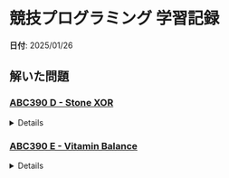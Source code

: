 # 競技プログラミング 学習記録

**日付**: 2025/01/26

## 解いた問題

### [ABC390 D - Stone XOR](https://atcoder.jp/contests/abc383/tasks/abc383_xorbag)

<details>

- **難易度**: Diff 1400

#### 1. 概要

- **問題文**:
  袋 1, 袋 2, ..., 袋 N と番号づけられた N 個の袋があります。
  袋 i (1≤i≤N) には Ai 個の石が入っています。
  
  高橋君は次の操作を好きなだけ（0 回でも良い）繰り返すことができます：
  - 2 つの袋 A, B を選び、袋 A に入っている石を **すべて** 袋 B に入れる。
  
  操作を繰り返した後の状態における次の値としてあり得るものが何個あるか求めてください：
  - 袋 i に入っている石の個数を Bi として、B1 ⊕ B2 ⊕ ⋯ ⊕ BN の値。
  
  **ただし、⊕ は排他的論理和（XOR）を表します**。
  
#### 2. 制約

- 2 ≤ N ≤ 12
- 1 ≤ Ai ≤ 10^17
- 入力はすべて整数。

#### 3. 解法の概要

- **アプローチ**:
  1. k個以下のグループにわけて, 各グループの総和同士でXORをとる（この時場合の数はベル数と一致し10^6程度）
  2. DFSで全探索
    2.1 DFSのざっくりとした流れは, 各アイテムごとに既存のグループにいれる or 新しいグループにいれるに2パターンを試す
    2.2 いれるときにそのグループ分だけ削除して,アイテムを足したあとのグループ総和にvalを変更する
    2.3 全部入れ終わったらvalを返す

#### 4. 反省

- DFSの構造が頭の中でまとまらなかった
- グループごとに分ければいいのに気付かなかった

#### 5. 実装

<details>
<summary>実装コード</summary>

```python


import bisect
import math
import sys
import copy
#import numpy as np # Pypyでは使えない
from collections import deque,defaultdict,Counter
from itertools import permutations,combinations,product,accumulate
from array import array # 連続メモリ上の配列（数値型で使用，高速）
# al=[chr(ord('a') + i) for i in range(26)]
# Al=[chr(ord('A') + i) for i in range(26)]

DEBUG = True  # デバッグ時は True、本番環境では False

def debug_print(*args, **kwargs):
    if DEBUG:
        print(*args, **kwargs)
        

n = int(input())

a = list(map(int, input().split()))

s = [0 for i in range(n)]

st = set()

val = 0

def search(d,k):

    global val
    
    for i in range(k+1):
        val ^= s[i]
        s[i] += a[d]
        val ^= s[i]
        
        
        if(d == n-1):
            #print(val)
            #print("d:",d,"k:",k,"i:",i)
            #print(s)

            st.add(val)
        elif(i < k):
            search(d+1,k)
        else:
            search(d+1,k+1)
        
        val ^= s[i]
        s[i] -= a[d]
        val ^= s[i]
    
    return

search(0,0)
#debug_print(st)
print(len(st))
```
</details>
</details>

### [ABC390 E - Vitamin Balance](https://atcoder.jp/contests/abc390/tasks/abc390_e)

<details>

- **難易度**: Diff 1227

#### 1. 概要

- **問題文**:
    N 個の食べ物があり、それぞれの食べ物にはビタミン 1, 2, 3 のうちちょうど 1 つのみが含まれています。具体的には、i 個目の食べ物を食べると、ビタミン Vi が Ai だけ摂取でき、またカロリーが Ci だけ摂取されます。

    高橋君は、摂取するカロリーが合計で X 以下となるように、N 個の食べ物のうちいくつか（0 個でも良い）を選んで食べることができます。このとき、「ビタミン 1, 2, 3 のうちもっとも摂取量が少ないものの摂取量」としてあり得る最大の値を求めてください。

#### 2. 制約

- 1 ≤ N ≤ 5000
- 1 ≤ X ≤ 5000
- 1 ≤ Vi ≤ 3
- 1 ≤ Ai ≤ 2 × 10^5
- 1 ≤ Ci ≤ X
- 入力はすべて整数

#### 3. 解法の概要

- **アプローチ**:
- ビタミンを独立させて考える. まずビタミンとカロリーのDPを作る. 
- DPを作るときはその前のやつが0より大きいやつに対して, 前のやつにaを足したmaxを考える.
- この状態のDPは合計カロリーが**ちょうどj**になるときのビタミンの最大値を表す.
- 次に, **合計カロリーがj以下**のビタミンの最大値を求めるため左から最大値を伝搬していく.
- 最後に, min(dp[0][i],dp[0][j], dp[0][k])の最大値を貪欲法で求めれば良い.
  i = j = k = 0からスタートして合計xになればよいのでどれか一つを1ずつ足すのをx回繰り返す.
  どれから足していくのかというと, 最小値の最大化なので, もっとも小さいものから足していく.

#### 4. 反省

- ビタミンを独立させて考える発送がなかった
- dpが使いこなせていない
- 最小値の最大化をシンプルに考えられなかった

#### 5. 実装

<details>
<summary>実装コード</summary>

```python
import bisect
import math
import sys
import copy
#import numpy as np # Pypyでは使えない
from collections import deque,defaultdict,Counter
from itertools import permutations,combinations,product,accumulate
from array import array # 連続メモリ上の配列（数値型で使用，高速）
# al=[chr(ord('a') + i) for i in range(26)]
# Al=[chr(ord('A') + i) for i in range(26)]

DEBUG = True  # デバッグ時は True、本番環境では False

def debug_print(*args, **kwargs):
    if DEBUG:
        print(*args, **kwargs)
        

M = 100
INF = 2e10

def main():
    n, x = map(int, input().split())
    M = x
    dp = [[-INF] * (M + 1) for _ in range(3)]
    
    # 初期化
    for i in range(3):
        dp[i][0] = 0

    for _ in range(n):
        v, a, c = map(int, input().split())
        for j in range(x, c - 1, -1):  # xからcまで逆順でループ
            dp[v - 1][j] = max(dp[v - 1][j], dp[v - 1][j - c] + a)
    #到達不可は-INF, それ以外は伝搬している


    #最大値を伝搬させる
    for i in range(3):
        for j in range(1, x + 1):
            dp[i][j] = max(dp[i][j], dp[i][j - 1])

    idx = [0, 0, 0]
    for _ in range(x):
        if dp[0][idx[0]] <= dp[1][idx[1]] and dp[0][idx[0]] <= dp[2][idx[2]]:
            idx[0] += 1
        elif dp[1][idx[1]] <= dp[0][idx[0]] and dp[1][idx[1]] <= dp[2][idx[2]]:
            idx[1] += 1
        else:
            idx[2] += 1

    print(min(dp[0][idx[0]], min(dp[1][idx[1]], dp[2][idx[2]])))

if __name__ == "__main__":
    main()

```

</details>
</details>

